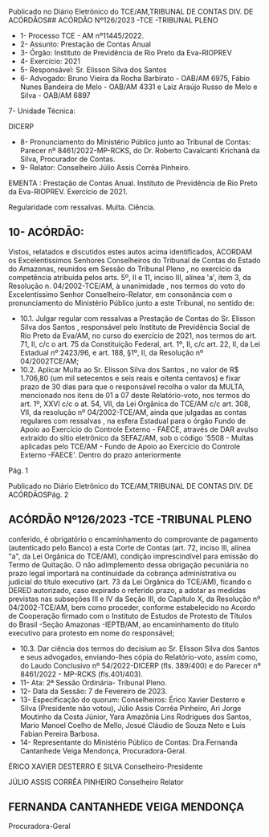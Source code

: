 Publicado  no  Diário  Eletrônico do TCE/AM,TRIBUNAL DE CONTAS DIV. DE ACÓRDÃOS## ACÓRDÃO Nº126/2023 -TCE -TRIBUNAL PLENO

- 1- Processo TCE - AM nº11445/2022.
- 2- Assunto: Prestação de Contas Anual
- 3- Órgão: Instituto de Previdência de Rio Preto da Eva-RIOPREV
- 4- Exercício: 2021
- 5- Responsável: Sr. Elisson Silva dos Santos
- 6- Advogado: Bruno Vieira da Rocha Barbirato - OAB/AM 6975, Fábio Nunes Bandeira de Melo - OAB/AM 4331 e Laiz Araújo Russo de Melo e Silva - OAB/AM 6897

7- Unidade Técnica:

DICERP

- 8- Pronunciamento  do  Ministério  Público  junto  ao  Tribunal  de  Contas: Parecer  nº 8461/2022-MP-RCKS,  do  Dr.  Roberto  Cavalcanti  Krichanã  da  Silva,  Procurador  de Contas.
- 9- Relator: Conselheiro Júlio Assis Corrêa Pinheiro.

EMENTA :  Prestação  de  Contas  Anual.  Instituto  de Previdência de Rio Preto da Eva-RIOPREV. Exercício de 2021.

Regularidade com ressalvas. Multa. Ciência.

## 10-  ACÓRDÃO:

Vistos, relatados e discutidos estes autos acima identificados, ACORDAM os Excelentíssimos Senhores Conselheiros do Tribunal de Contas do Estado do Amazonas, reunidos em Sessão do Tribunal Pleno , no exercício da competência atribuída pelos arts. 5º, II e 11, inciso III, alínea 'a', item 3, da Resolução n. 04/2002-TCE/AM, à unanimidade , nos termos do voto do Excelentíssimo Senhor Conselheiro-Relator, em consonância com o pronunciamento do Ministério Público junto a este Tribunal, no sentido de:

- 10.1. Julgar regular com ressalvas a Prestação de Contas do Sr. Elisson Silva dos Santos ,  responsável pelo Instituto de Previdência Social de Rio Preto da Eva/AM, no curso do exercício de 2021, nos termos do art. 71, II, c/c o art. 75 da Constituição Federal, art. 1º, II, c/c art. 22, II, da Lei Estadual nº 2423/96, e art. 188, §1º, II, da Resolução nº 04/2002TCE/AM;
- 10.2. Aplicar  Multa ao Sr.  Elisson  Silva  dos  Santos , no  valor  de  R$ 1.706,80  (um  mil  setecentos  e  seis  reais  e  oitenta  centavos) e  fixar prazo de 30 dias para que o responsável recolha o valor da MULTA,  mencionado nos itens de 01 a 07 deste Relatório-voto,  nos termos do art. 1º, XXVI c/c o at. 54, VII, da Lei Orgânica do TCE/AM c/c art. 308, VII, da resolução nº 04/2002-TCE/AM, ainda que julgadas as contas  regulares  com  ressalvas ,  na  esfera  Estadual  para  o  órgão Fundo de Apoio ao Exercício do Controle Externo - FAECE, através de DAR avulso  extraído  do  sítio  eletrônico  da  SEFAZ/AM,  sob  o  código '5508 - Multas aplicadas pelo TCE/AM - Fundo de Apoio ao Exercício do Controle Externo -FAECE'.  Dentro do prazo anteriormente

Pág. 1

Publicado  no  Diário  Eletrônico do TCE/AM,TRIBUNAL DE CONTAS DIV. DE ACÓRDÃOSPág. 2

## ACÓRDÃO Nº126/2023 -TCE -TRIBUNAL PLENO

conferido, é obrigatório o encaminhamento do comprovante de pagamento (autenticado pelo Banco) a esta Corte de Contas (art. 72, inciso III, alínea "a", da Lei Orgânica do TCE/AM), condição imprescindível para emissão do Termo de Quitação. O não adimplemento dessa obrigação pecuniária no prazo legal importará na continuidade da cobrança administrativa ou judicial do título executivo (art.  73  da  Lei  Orgânica  do  TCE/AM),  ficando  o  DERED  autorizado, caso  expirado  o  referido  prazo,  a  adotar  as  medidas  previstas  nas subseções  III  e  IV  da  Seção  III,  do  Capítulo  X,  da  Resolução  nº 04/2002-TCE/AM,  bem  como  proceder,  conforme  estabelecido  no Acordo de Cooperação firmado com o Instituto de Estudos de Protesto de Títulos do Brasil -Seção Amazonas -IEPTB/AM, ao encaminhamento  do  título executivo para protesto em  nome  do responsável;

- 10.3. Dar ciência dos termos do decisium ao Sr. Elisson Silva dos Santos e seus advogados, enviando-lhes cópia do Relatório-voto, assim como, do Laudo Conclusivo nº 54/2022-DICERP (fls. 389/400) e do Parecer nº 8461/2022 - MP-RCKS (fls.401/403).
- 11-  Ata: 2ª Sessão Ordinária- Tribunal Pleno.
- 12-  Data da Sessão: 7 de Fevereiro de 2023.
- 13-  Especificação do quorum: Conselheiros: Érico Xavier Desterro e Silva (Presidente não  votou),  Júlio  Assis  Corrêa  Pinheiro,  Ari  Jorge  Moutinho  da  Costa  Júnior,  Yara Amazônia Lins Rodrigues dos Santos, Mario Manoel Coelho de Mello, Josué Cláudio de Souza Neto e Luis Fabian Pereira Barbosa.
- 14-  Representante do Ministério Público de Contas: Dra.Fernanda Cantanhede Veiga Mendonça, Procuradora-Geral.

ÉRICO XAVIER DESTERRO E SILVA Conselheiro-Presidente

JÚLIO ASSIS CORRÊA PINHEIRO Conselheiro Relator

## FERNANDA CANTANHEDE VEIGA MENDONÇA

Procuradora-Geral